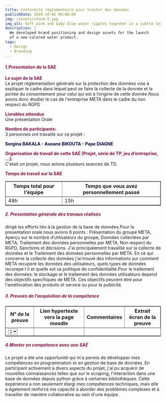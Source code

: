 ```yaml
---
title: Conformité réglementaire pour traiter des données
publishDate: 2019-10-02 00:00:00
img: /assets/stock-5.jpg
img_alt: Soft pink and baby blue water ripples together in a subtle texture.
description: |
  We developed brand positioning and design assets for the launch
  of a new colored water product.
tags:
  - Design
  - Branding
---
```


#### <span style="color: #900C3F "><strong>1.Presentation de la SAE</strong> </span></br>

 <span style="color: #900C3F "><strong>Le sujet de la SAE </strong></span> <br/>
Le projet  réglementation générale sur la protection des données vise à expliquer le cadre dans lequel peut se faire la collecte de la donnée et la portée du consentement pour celui qui est à l’origine de cette donnée.Nous avons donc étudier le cas de l'entreprise META dans le cadre du non respect du RGPD


 <span style="color: #900C3F "><strong>Livrables attendus </strong> </span></br>
    Une présentation Orale </span> </br> 


<span style="color: #900C3F "><strong>Nombre de participants:</strong> </span></br>
  3 personnes ont travaillé sur ce projet :</span> </br> 

  <span style="color:#030C4A"> <strong>Sergina BAKALA - Auxane BIKOUTA - Pape DIAGNE </strong></span> </br>


 <span style="color: #900C3F "><strong>Organisation de travail de cette SAÉ (Projet, série de TP, jeu d’entreprise, …):</strong> </span></br> 
C'etait un projet, nous avions plusieurs seances de TD.

<span style="color: #900C3F "><strong>Temps de travail sur la SAE</strong> </span></br>
  <table border="1">
        <tr>
            <th>Temps total pour l'équipe</th>
            <th>Temps que vous avez personnellement passé </th>
        </tr>
        <tr>
            <td>48h</td>
            <td>15h</td>
</table>

##### <span style="color: #900C3F "> 2. Presentation générale des travaux réalisés </span>
  <p> dirigé les efforts liés à la gestion de la base de données.Pour la presentation orale nous avions 6 points :  Présentation du groupe META,  Aperçu sur le nombre d’utilisateurs du groupe,  Données collectées par META, Traitement des données personnelles par META, Non respect du RGPD, Sanctions et décisions. J'ai principalement travaillié sur la  collecte de données et le Traitement des données personnelles par META. En ce qui concerne la collecte des données j'ai trouvé des informations sur comment META recupere les données des utilisateurs, quels types de données recurepe t il et quelle est sa politique de confidentialité.Pour le traitement des données: le stockage et le traitement des données utilisateurs depend des objectifs specifiques de META. Ces objectifs peuvent être pour l'amélioration des produits et service ou pour la publicité.
</p>
 

##### <span style="color: #900C3F ">3.	Preuves de l’acquisition de la compétence</span>
<table border="1">
        <tr>
            <th>N° de la preuve </th>
            <th>Lien hypertexte vers la page moodle </th>
            <th>Commentaires</th>
            <th>Extrait écran de la preuve </th>
        </tr>           
            <td>
                <select>
                    <option value="1">1</option>
                    <option value="2">2</option>
                    <option value="3">3</option>
                    <option value="4">4</option>
                    <option value="5">5</option>
                    <option value="6">6</option>
                    <option value="7">7</option>
                </select>
            </td>
            <td> </td>
</table>

#####  <span style="color: #900C3F ">4.Monter en compétence avec une SAÉ</span>
Le projet a été une opportunité qui m'a permis de développer mes compétences en programmation et en gestion de base de données. En participant activement à divers aspects du projet, j'ai pu acquérir de nouvelles connaissances telles que sur le scraping, l'interaction dans une base de données depuis python grâce à certaines bibliothèques. Cette expérience a non seulement élargi mes compétences techniques, mais elle a également renforcé ma capacité à aborder des problèmes complexes et à travailler de manière collaborative au sein d'une équipe.

